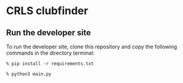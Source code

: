 # CRLS clubfinder

## Run the developer site
To run the developer site, clone this repository and copy the following commands in the directory terminal:

```
% pip install -r requirements.txt
```
```
% python3 main.py
```